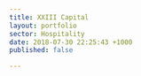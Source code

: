 ```yaml
---
title: XXIII Capital
layout: portfolio
sector: Hospitality
date: 2018-07-30 22:25:43 +1000
published: false

---
```

